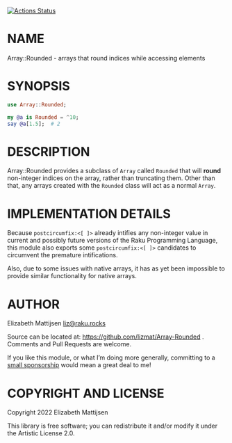 [![Actions Status](https://github.com/lizmat/Array-Rounded/actions/workflows/test.yml/badge.svg)](https://github.com/lizmat/Array-Rounded/actions)

NAME
====

Array::Rounded - arrays that round indices while accessing elements

SYNOPSIS
========

```raku
use Array::Rounded;

my @a is Rounded = ^10;
say @a[1.5];  # 2
```

DESCRIPTION
===========

Array::Rounded provides a subclass of `Array` called `Rounded` that will **round** non-integer indices on the array, rather than truncating them. Other than that, any arrays created with the `Rounded` class will act as a normal `Array`.

IMPLEMENTATION DETAILS
======================

Because `postcircumfix:<[ ]>` already intifies any non-integer value in current and possibly future versions of the Raku Programming Language, this module also exports some `postcircumfix:<[ ]>` candidates to circumvent the premature intifications.

Also, due to some issues with native arrays, it has as yet been impossible to provide similar functionality for native arrays.

AUTHOR
======

Elizabeth Mattijsen <liz@raku.rocks>

Source can be located at: https://github.com/lizmat/Array-Rounded . Comments and Pull Requests are welcome.

If you like this module, or what I’m doing more generally, committing to a [small sponsorship](https://github.com/sponsors/lizmat/) would mean a great deal to me!

COPYRIGHT AND LICENSE
=====================

Copyright 2022 Elizabeth Mattijsen

This library is free software; you can redistribute it and/or modify it under the Artistic License 2.0.


